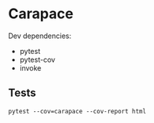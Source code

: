 # Carapace

Dev dependencies:
 - pytest
 - pytest-cov
 - invoke

## Tests
```
pytest --cov=carapace --cov-report html
```
